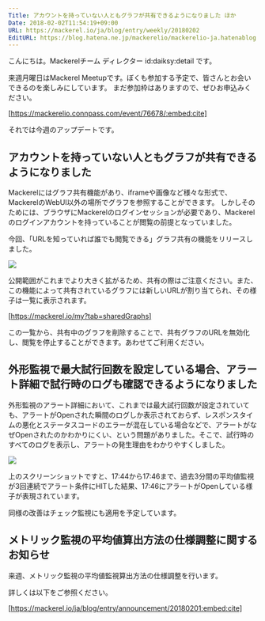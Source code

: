 ```yaml
---
Title: アカウントを持っていない人ともグラフが共有できるようになりました ほか
Date: 2018-02-02T11:54:19+09:00
URL: https://mackerel.io/ja/blog/entry/weekly/20180202
EditURL: https://blog.hatena.ne.jp/mackerelio/mackerelio-ja.hatenablog.mackerel.io/atom/entry/8599973812342854339
---
```


こんにちは。Mackerelチーム ディレクター id:daiksy:detail です。

来週月曜日はMackerel Meetupです。ぼくも参加する予定で、皆さんとお会いできるのを楽しみにしています。
まだ参加枠はありますので、ぜひお申込みください。

[https://mackerelio.connpass.com/event/76678/:embed:cite]

それでは今週のアップデートです。

## アカウントを持っていない人ともグラフが共有できるようになりました

Mackerelにはグラフ共有機能があり、iframeや画像など様々な形式で、MackerelのWebUI以外の場所でグラフを参照することができます。
しかしそのためには、ブラウザにMackerelのログインセッションが必要であり、Mackerelのログインアカウントを持っていることが閲覧の前提となっていました。

今回、「URLを知っていれば誰でも閲覧できる」グラフ共有の機能をリリースしました。

![](https://cdn-ak.f.st-hatena.com/images/fotolife/m/mackerelio/20180201/20180201175008.png)

公開範囲がこれまでより大きく拡がるため、共有の際はご注意ください。また、この機能によって共有されているグラフには新しいURLが割り当てられ、その様子は一覧に表示されます。

[https://mackerel.io/my?tab=sharedGraphs]

この一覧から、共有中のグラフを削除することで、共有グラフのURLを無効化し、閲覧を停止することができます。あわせてご利用ください。

## 外形監視で最大試行回数を設定している場合、アラート詳細で試行時のログも確認できるようになりました

外形監視のアラート詳細において、これまでは最大試行回数が設定されていても、アラートがOpenされた瞬間のログしか表示されておらず、レスポンスタイムの悪化とステータスコードのエラーが混在している場合などで、アラートがなぜOpenされたのかわかりにくい、という問題がありました。そこで、試行時のすべてのログを表示し、アラートの発生理由をわかりやすくしました。

![](https://cdn-ak.f.st-hatena.com/images/fotolife/m/mackerelio/20180201/20180201180742.png)

上のスクリーンショットですと、17:44から17:46まで、過去3分間の平均値監視が3回連続でアラート条件にHITした結果、17:46にアラートがOpenしている様子が表現されています。

同様の改善はチェック監視にも適用を予定しています。

## メトリック監視の平均値算出方法の仕様調整に関するお知らせ

来週、メトリック監視の平均値監視算出方法の仕様調整を行います。

詳しくは以下をご参照ください。

[https://mackerel.io/ja/blog/entry/announcement/20180201:embed:cite]

